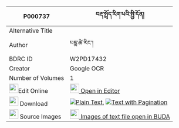 |P000737|བརྡ་སྤྲོད་རིག་པའི་སྤྱི་དོན། 
| --- | --- 
|Alternative Title |
|Author| པདྨ་ཚེ་རིང་།
|BDRC ID | W2PD17432
|Creator | Google OCR
|Number of Volumes| 1
|<img width="25" src="https://img.icons8.com/color/25/000000/edit-property.png">Edit Online| [<img width="25" src="https://avatars.githubusercontent.com/u/45091458?s=200&v=4"> Open in Editor](http://editor.openpecha.org/P000737)
|<img width="25" src="https://img.icons8.com/fluent/48/000000/download-2.png"/>  Download | [![](https://img.icons8.com/color/20/000000/txt.png)Plain Text](https://github.com/Openpecha/P000737/releases/download/v2/datro_rigpa_i_chidon_plain_P000737.zip), [![](https://img.icons8.com/color/20/000000/txt.png)Text with Pagination](https://github.com/Openpecha/P000737/releases/download/v2/datro_rigpa_i_chidon_pages_P000737.zip)
|<img width="25" src="https://img.icons8.com/plasticine/100/000000/pictures-folder.png"/>  Source Images | [<img width="25" src="https://library.bdrc.io/icons/BUDA-small.svg"> Images of text file open in BUDA](https://library.bdrc.io/show/bdr:W2PD17432)